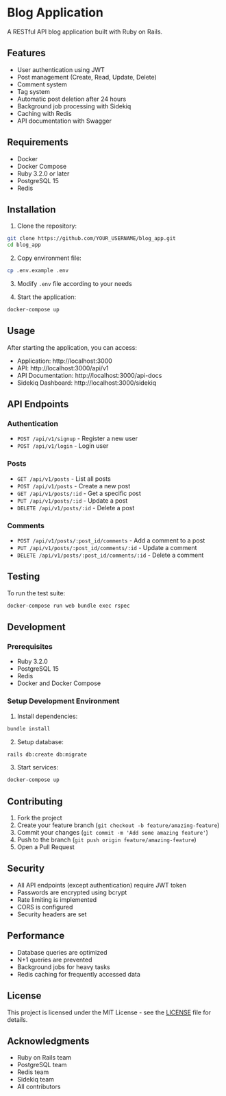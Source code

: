 # Blog Application

A RESTful API blog application built with Ruby on Rails.

## Features

- User authentication using JWT
- Post management (Create, Read, Update, Delete)
- Comment system
- Tag system
- Automatic post deletion after 24 hours
- Background job processing with Sidekiq
- Caching with Redis
- API documentation with Swagger

## Requirements

- Docker
- Docker Compose
- Ruby 3.2.0 or later
- PostgreSQL 15
- Redis

## Installation

1. Clone the repository:

```bash
git clone https://github.com/YOUR_USERNAME/blog_app.git
cd blog_app
```

2. Copy environment file:

```bash
cp .env.example .env
```

3. Modify `.env` file according to your needs

4. Start the application:

```bash
docker-compose up
```

## Usage

After starting the application, you can access:

- Application: http://localhost:3000
- API: http://localhost:3000/api/v1
- API Documentation: http://localhost:3000/api-docs
- Sidekiq Dashboard: http://localhost:3000/sidekiq

## API Endpoints

### Authentication

- `POST /api/v1/signup` - Register a new user
- `POST /api/v1/login` - Login user

### Posts

- `GET /api/v1/posts` - List all posts
- `POST /api/v1/posts` - Create a new post
- `GET /api/v1/posts/:id` - Get a specific post
- `PUT /api/v1/posts/:id` - Update a post
- `DELETE /api/v1/posts/:id` - Delete a post

### Comments

- `POST /api/v1/posts/:post_id/comments` - Add a comment to a post
- `PUT /api/v1/posts/:post_id/comments/:id` - Update a comment
- `DELETE /api/v1/posts/:post_id/comments/:id` - Delete a comment

## Testing

To run the test suite:

```bash
docker-compose run web bundle exec rspec
```

## Development

### Prerequisites

- Ruby 3.2.0
- PostgreSQL 15
- Redis
- Docker and Docker Compose

### Setup Development Environment

1. Install dependencies:

```bash
bundle install
```

2. Setup database:

```bash
rails db:create db:migrate
```

3. Start services:

```bash
docker-compose up
```

## Contributing

1. Fork the project
2. Create your feature branch (`git checkout -b feature/amazing-feature`)
3. Commit your changes (`git commit -m 'Add some amazing feature'`)
4. Push to the branch (`git push origin feature/amazing-feature`)
5. Open a Pull Request

## Security

- All API endpoints (except authentication) require JWT token
- Passwords are encrypted using bcrypt
- Rate limiting is implemented
- CORS is configured
- Security headers are set

## Performance

- Database queries are optimized
- N+1 queries are prevented
- Background jobs for heavy tasks
- Redis caching for frequently accessed data

## License

This project is licensed under the MIT License - see the [LICENSE](LICENSE) file for details.

## Acknowledgments

- Ruby on Rails team
- PostgreSQL team
- Redis team
- Sidekiq team
- All contributors
